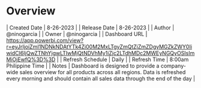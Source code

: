 # Overview

| Created Date     | 8-26-2023                                                                                                                                                                                         |
| Release Date     | 8-26-2023                                                                                                                                                                                         |
| Author           | @ninogarcia                                                                                                                                                                                       |
| Owner            | @ninogarcia                                                                                                                                                                                       |
| Dashboard URL    | https://app.powerbi.com/view?r=eyJrIjoiZmI1NDNkNDAtYTk4Zi00M2MxLTgyZmQtZjZmZDgyMGZkZWY0IiwidCI6IjQwZTNhYjgwLTIwMjQtNDVhMy1iZjc2LTdhMDc2MWEyNGQyOSIsImMiOjEwfQ%3D%3D                               |
| Refresh Schedule | Daily                                                                                                                                                                                             |
| Refresh Time     | 8:00am Philippine Time                                                                                                                                                                            |
| Notes            | Dashboard is designed to provide a company-wide sales overview for all products across all regions.  Data is refreshed every morning and should contain all sales data through the end of the day |
